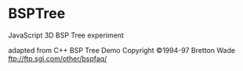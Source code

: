 BSPTree
=======

JavaScript 3D BSP Tree experiment

adapted from C++ BSP Tree Demo
Copyright ©1994-97 Bretton Wade
ftp://ftp.sgi.com/other/bspfaq/
